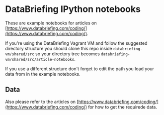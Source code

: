 # DataBriefing IPython notebooks

These are example notebooks for articles on
[https://www.databriefing.com/coding/](https://www.databriefing.com/coding/).

If you're using the DataBriefing Vagrant VM and follow the suggested
directory structure you should clone this repo inside
`databriefing-vm/shared/src` so your directory tree becomes
`databriefing-vm/shared/src/article-notebooks`.

If you use a different structure don't forget to edit the path you load
your data from in the example notebooks.

## Data

Also please refer to the articles on
[https://www.databriefing.com/coding/](https://www.databriefing.com/coding/)
for how to get the requirede data.

